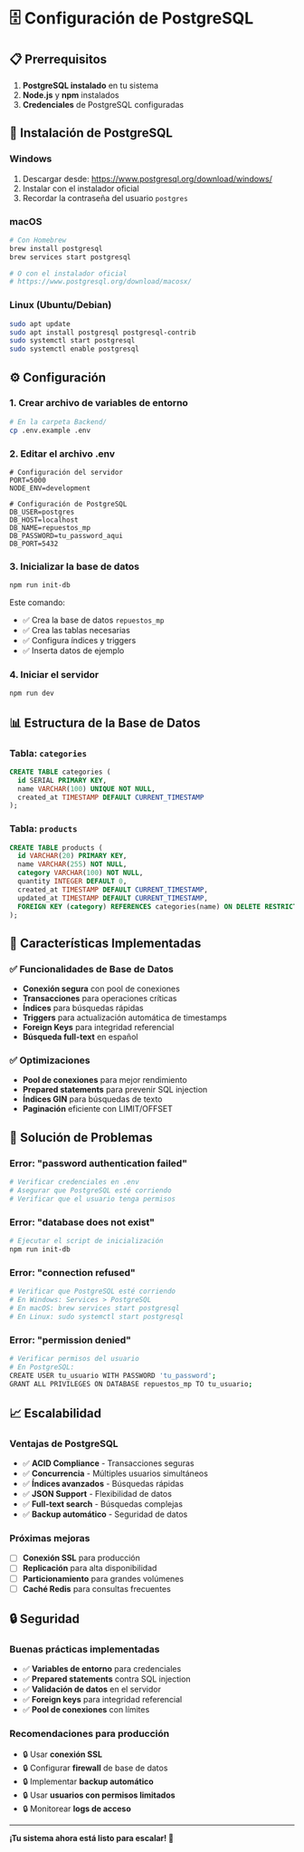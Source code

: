 # 🗄️ Configuración de PostgreSQL

## 📋 Prerrequisitos

1. **PostgreSQL instalado** en tu sistema
2. **Node.js** y **npm** instalados
3. **Credenciales** de PostgreSQL configuradas

## 🚀 Instalación de PostgreSQL

### Windows
1. Descargar desde: https://www.postgresql.org/download/windows/
2. Instalar con el instalador oficial
3. Recordar la contraseña del usuario `postgres`

### macOS
```bash
# Con Homebrew
brew install postgresql
brew services start postgresql

# O con el instalador oficial
# https://www.postgresql.org/download/macosx/
```

### Linux (Ubuntu/Debian)
```bash
sudo apt update
sudo apt install postgresql postgresql-contrib
sudo systemctl start postgresql
sudo systemctl enable postgresql
```

## ⚙️ Configuración

### 1. Crear archivo de variables de entorno
```bash
# En la carpeta Backend/
cp .env.example .env
```

### 2. Editar el archivo .env
```env
# Configuración del servidor
PORT=5000
NODE_ENV=development

# Configuración de PostgreSQL
DB_USER=postgres
DB_HOST=localhost
DB_NAME=repuestos_mp
DB_PASSWORD=tu_password_aqui
DB_PORT=5432
```

### 3. Inicializar la base de datos
```bash
npm run init-db
```

Este comando:
- ✅ Crea la base de datos `repuestos_mp`
- ✅ Crea las tablas necesarias
- ✅ Configura índices y triggers
- ✅ Inserta datos de ejemplo

### 4. Iniciar el servidor
```bash
npm run dev
```

## 📊 Estructura de la Base de Datos

### Tabla: `categories`
```sql
CREATE TABLE categories (
  id SERIAL PRIMARY KEY,
  name VARCHAR(100) UNIQUE NOT NULL,
  created_at TIMESTAMP DEFAULT CURRENT_TIMESTAMP
);
```

### Tabla: `products`
```sql
CREATE TABLE products (
  id VARCHAR(20) PRIMARY KEY,
  name VARCHAR(255) NOT NULL,
  category VARCHAR(100) NOT NULL,
  quantity INTEGER DEFAULT 0,
  created_at TIMESTAMP DEFAULT CURRENT_TIMESTAMP,
  updated_at TIMESTAMP DEFAULT CURRENT_TIMESTAMP,
  FOREIGN KEY (category) REFERENCES categories(name) ON DELETE RESTRICT
);
```

## 🔧 Características Implementadas

### ✅ Funcionalidades de Base de Datos
- **Conexión segura** con pool de conexiones
- **Transacciones** para operaciones críticas
- **Índices** para búsquedas rápidas
- **Triggers** para actualización automática de timestamps
- **Foreign Keys** para integridad referencial
- **Búsqueda full-text** en español

### ✅ Optimizaciones
- **Pool de conexiones** para mejor rendimiento
- **Prepared statements** para prevenir SQL injection
- **Índices GIN** para búsquedas de texto
- **Paginación** eficiente con LIMIT/OFFSET

## 🐛 Solución de Problemas

### Error: "password authentication failed"
```bash
# Verificar credenciales en .env
# Asegurar que PostgreSQL esté corriendo
# Verificar que el usuario tenga permisos
```

### Error: "database does not exist"
```bash
# Ejecutar el script de inicialización
npm run init-db
```

### Error: "connection refused"
```bash
# Verificar que PostgreSQL esté corriendo
# En Windows: Services > PostgreSQL
# En macOS: brew services start postgresql
# En Linux: sudo systemctl start postgresql
```

### Error: "permission denied"
```bash
# Verificar permisos del usuario
# En PostgreSQL:
CREATE USER tu_usuario WITH PASSWORD 'tu_password';
GRANT ALL PRIVILEGES ON DATABASE repuestos_mp TO tu_usuario;
```

## 📈 Escalabilidad

### Ventajas de PostgreSQL
- ✅ **ACID Compliance** - Transacciones seguras
- ✅ **Concurrencia** - Múltiples usuarios simultáneos
- ✅ **Índices avanzados** - Búsquedas rápidas
- ✅ **JSON Support** - Flexibilidad de datos
- ✅ **Full-text search** - Búsquedas complejas
- ✅ **Backup automático** - Seguridad de datos

### Próximas mejoras
- [ ] **Conexión SSL** para producción
- [ ] **Replicación** para alta disponibilidad
- [ ] **Particionamiento** para grandes volúmenes
- [ ] **Caché Redis** para consultas frecuentes

## 🔒 Seguridad

### Buenas prácticas implementadas
- ✅ **Variables de entorno** para credenciales
- ✅ **Prepared statements** contra SQL injection
- ✅ **Validación de datos** en el servidor
- ✅ **Foreign keys** para integridad referencial
- ✅ **Pool de conexiones** con límites

### Recomendaciones para producción
- 🔒 Usar **conexión SSL**
- 🔒 Configurar **firewall** de base de datos
- 🔒 Implementar **backup automático**
- 🔒 Usar **usuarios con permisos limitados**
- 🔒 Monitorear **logs de acceso**

---

**¡Tu sistema ahora está listo para escalar! 🚀**
